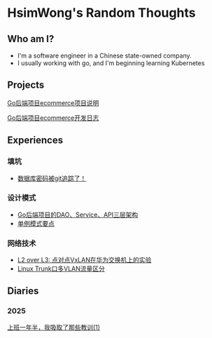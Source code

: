 # HsimWong's Random Thoughts

## Who am I?

- I'm a software engineer in a Chinese state-owned company.
- I usually working with go, and I'm beginning learning Kubernetes

## Projects

[Go后端项目ecommerce项目说明](projects/user-center/user-center.md)

[Go后端项目ecommerce开发日志](projects/user-center/user-center-devel.md)

## Experiences

### 填坑
- [数据库密码被git追踪了！](diaries/git-pushed-credentials.md)

### 设计模式
- [Go后端项目的DAO、Service、API三层架构](diaries/architechture.md)
- [单例模式要点](diaries/singleton_config.md)

### 网络技术
- [L2 over L3: 点对点VxLAN在华为交换机上的实验](diaries/vxlan.md)
- [Linux Trunk口多VLAN流量区分](diaries/Linux-multivlan.md)

## Diaries
### 2025
[上班一年半，我吸取了那些教训(1)](diaries/Apr8-2025.md)

